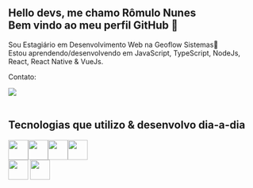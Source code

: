 ##  Hello devs, me chamo Rômulo Nunes <br> Bem vindo ao meu perfil GitHub 👋

Sou Estagiário em Desenvolvimento Web na Geoflow Sistemas🌱<br>
Estou aprendendo/desenvolvendo em JavaScript, TypeScript, NodeJs, React, React Native & VueJs.

Contato:
<br> <div>  <a href="https://www.linkedin.com/in/romulonunesbpeixoto/" target="_blank"><img src="https://img.shields.io/badge/-LinkedIn-%230077B5?style=for-the-badge&logo=linkedin&logoColor=white" target="_blank"></a> </div>
<br>

## Tecnologias que utilizo & desenvolvo dia-a-dia <br>

<img src="https://cdn.jsdelivr.net/gh/devicons/devicon/icons/javascript/javascript-plain.svg" width="40" height="40"/><img src="https://cdn.jsdelivr.net/gh/devicons/devicon/icons/typescript/typescript-plain.svg" width="40" height="40"/><img src="https://cdn.jsdelivr.net/gh/devicons/devicon/icons/nodejs/nodejs-original.svg" width="40" height="40" /><img src="https://cdn.jsdelivr.net/gh/devicons/devicon/icons/react/react-original-wordmark.svg" width="40" height="40"/><br><img src="https://cdn.jsdelivr.net/gh/devicons/devicon/icons/git/git-original.svg" width="40" height="40"/> <img src="https://cdn.jsdelivr.net/gh/devicons/devicon/icons/github/github-original-wordmark.svg" width="40" height="40"/>
<br>





                        
                        
            
            
          
          
          
                 



           


        
